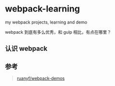 # webpack-learning
my webpack projects, learning and demo

webpack 到底有多么优秀，和 gulp 相比，有点在哪里？

## 认识 webpack



## 参考

>[ruanyf/webpack-demos](https://github.com/ruanyf/webpack-demos)